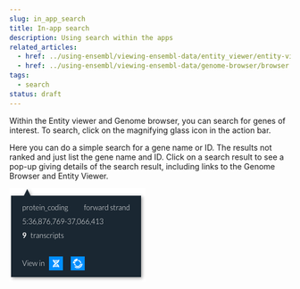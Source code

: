 ```yaml
---
slug: in_app_search
title: In-app search
description: Using search within the apps
related_articles:
  - href: ../using-ensembl/viewing-ensembl-data/entity_viewer/entity-viewer.md
  - href: ../using-ensembl/viewing-ensembl-data/genome-browser/browser.md
tags:
  - search
status: draft
---
```

Within the Entity viewer and Genome browser, you can search for genes of interest. To search, click on the magnifying glass icon in the action bar.

Here you can do a simple search for a gene name or ID. The results not ranked and just list the gene name and ID. Click on a search result to see a pop-up giving details of the search result, including links to the Genome Browser and Entity Viewer.

![](search_pop-up.png)
